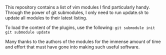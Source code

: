 This repository contains a list of vim modules I find particularly handy.  Through the power of git submodules, I only need to run update.sh to update all modules to their latest listing.

To load the content of the plugins, use the following:
`git submodule init`
`git submodule update`

Many thanks to the authors of the modules for the immense amount of time and effort that must have gone into making such useful software.
